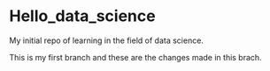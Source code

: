 # Hello_data_science
My initial repo of learning in the field of data science.

This is my first branch and these are the changes made in this brach.
